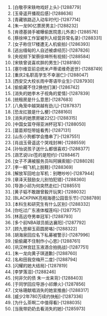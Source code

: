 
1. [白敬亭宋轶吻戏好上头]-[1288779]
1. [玉骨遥开播观后感]-[1288636]
1. [青藏铁路迈入动车时代]-[1287714]
1. [朱一龙90亿票房男主]-[1288232]
1. [肯德基骑手被曝偷医院患儿外卖]-[1288576]
1. [蔡徐坤工作室被列入经营异常名录]-[1288331]
1. [女子称住17楼遭无人机偷拍]-[1286393]
1. [逃出缅甸的人自述被虐经历]-[1287826]
1. [央视频下架蔡徐坤所有视频]-[1288584]
1. [宋轶曾说喜欢胖的男生]-[1288180]
1. [塞尔维亚前总统米卢蒂诺维奇逝世]-[1288749]
1. [重庆2名职高学生不幸溺亡]-[1288047]
1. [西安交大校长雨中寄语毕业生]-[1287930]
1. [偷偷藏不住2换他们演]-[1286742]
1. [消失的她李木子视角的爱情]-[1287839]
1. [统租房是什么意思]-[1287683]
1. [八角笼中越哭越有劲儿]-[1287837]
1. [恐龙扛狼是什么梗]-[1288160]
1. [消失的她票房破22亿]-[1288315]
1. [中国女篮夺得亚洲杯冠军]-[1288050]
1. [苗苗郑恺带娃看秀]-[1287131]
1. [山东小狗都学会撸串了]-[1287551]
1. [肖战玉骨遥这个哭戏封神]-[1288559]
1. [孙怡说孩子送什么都很喜欢]-[1288377]
1. [涵艺说Uzi签的是短约]-[1288467]
1. [女子不满被服务员叫阿姨索赔]-[1288028]
1. [李一桐飞机上脱鞋]-[1288369]
1. [解放军回呛台军机：别瞎吵吵]-[1287944]
1. [章泽天鼓励女儿别怕犯错]-[1288360]
1. [导游小祁为何突然走红]-[1288551]
1. [黄子韬不敢跟曾毅开玩笑]-[1288032]
1. [BLACKPINK亮相海德公园音乐节]-[1288789]
1. [本科生和研究生有什么区别]-[1288332]
1. [你吃过广东液体榴莲吗]-[1287757]
1. [林高远夺男单冠军]-[1288793]
1. [多个前NBA球员抵达襄阳]-[1287792]
1. [顾九思柳玉茹圆房咯]-[1288322]
1. [胡海泉回应名下私募被警示]-[1287996]
1. [偷偷藏不住制作小心思]-[1288761]
1. [巩汉林宫廷玉液酒合拍挑战]-[1287751]
1. [朱一龙向黄子琪道歉]-[1288760]
1. [名和田我空梅开二度]-[1288794]
1. [闪耀的她大结局]-[1287819]
1. [李梦落泪]-[1288246]
1. [何非欠的债 朱一龙来背]-[1288403]
1. [于同学回应导游小祁爆火]-[1287856]
1. [文咏珊献唱消失的她宣推曲]-[1288317]
1. [威少2年780万续约快船]-[1287336]
1. [为什么茶啊二中值得看]-[1288035]
1. [当我带奶奶去看消失的她]-[1285973]